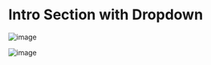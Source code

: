 # Intro Section with Dropdown

![image](https://github.com/Heahl/intro-section-with-dropdown-navigation/assets/111843556/8f2f0c9b-083d-46b2-9d6b-6ffcc0d0138d)

![image](https://github.com/Heahl/intro-section-with-dropdown-navigation/assets/111843556/8be450da-772b-449a-a9d8-81d05b5666f6)
